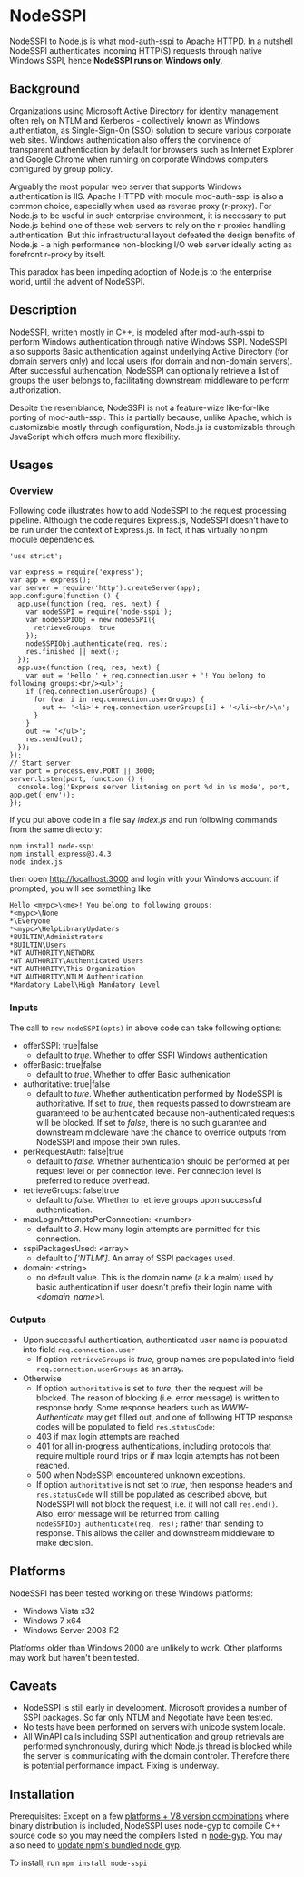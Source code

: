 NodeSSPI
========

NodeSSPI to Node.js is what [mod-auth-sspi](https://code.google.com/p/mod-auth-sspi/) to Apache HTTPD. In a nutshell NodeSSPI authenticates incoming HTTP(S) requests through native Windows SSPI, hence **NodeSSPI runs on Windows only**.

## Background
Organizations using Microsoft Active Directory for identity management often rely on NTLM and Kerberos - collectively known as Windows authentiaton, as Single-Sign-On (SSO) solution to secure various corporate web sites. Windows authentication also offers the convinence of transparent authentication by default for browsers such as Internet Explorer and Google Chrome when running on corporate Windows computers configured by group policy.

Arguably the most popular web server that supports Windows authentication is IIS. Apache HTTPD with module mod-auth-sspi is also a common choice, especially when used as reverse proxy (r-proxy). For Node.js to be useful in such enterprise environment, it is necessary to put Node.js behind one of these web servers to rely on the r-proxies handling authentication. But this infrastructural layout defeated the design benefits of Node.js - a high performance non-blocking I/O web server ideally acting as forefront r-proxy by itself.

This paradox has been impeding adoption of Node.js to the enterprise world, until the advent of NodeSSPI.

## Description

NodeSSPI, written mostly in C++, is modeled after mod-auth-sspi to perform Windows authentication through native Windows SSPI. NodeSSPI also supports Basic authentication against underlying Active Directory (for domain servers only) and local users (for domain and non-domain servers). After successful authencation, NodeSSPI can optionally retrieve a list of groups the user belongs to, facilitating downstream middleware to perform authorization.

Despite the resemblance, NodeSSPI is not a feature-wize like-for-like porting of mod-auth-sspi. This is partially because, unlike Apache, which is customizable mostly through configuration, Node.js is customizable through JavaScript which offers much more flexibility.

## Usages
### Overview
Following code illustrates how to add NodeSSPI to the request processing pipeline. Although the code requires Express.js, NodeSSPI doesn't have to be run under the context of Express.js. In fact, it has virtually no npm module dependencies.

```
'use strict';

var express = require('express');
var app = express();
var server = require('http').createServer(app);
app.configure(function () {
  app.use(function (req, res, next) {
    var nodeSSPI = require('node-sspi');
    var nodeSSPIObj = new nodeSSPI({
      retrieveGroups: true
    });
    nodeSSPIObj.authenticate(req, res);
    res.finished || next();
  });
  app.use(function (req, res, next) {
    var out = 'Hello ' + req.connection.user + '! You belong to following groups:<br/><ul>';
    if (req.connection.userGroups) {
      for (var i in req.connection.userGroups) {
        out += '<li>'+ req.connection.userGroups[i] + '</li><br/>\n';
      }
    }
    out += '</ul>';
    res.send(out);
  });
});
// Start server
var port = process.env.PORT || 3000;
server.listen(port, function () {
  console.log('Express server listening on port %d in %s mode', port, app.get('env'));
});
```
If you put above code in a file say *index.js* and run following commands from the same directory:
```
npm install node-sspi
npm install express@3.4.3
node index.js
```
then open [http://localhost:3000](http://localhost:3000) and login with your Windows account if prompted, you will see something like
```
Hello <mypc>\<me>! You belong to following groups:
*<mypc>\None
*\Everyone
*<mypc>\HelpLibraryUpdaters
*BUILTIN\Administrators
*BUILTIN\Users
*NT AUTHORITY\NETWORK
*NT AUTHORITY\Authenticated Users
*NT AUTHORITY\This Organization
*NT AUTHORITY\NTLM Authentication
*Mandatory Label\High Mandatory Level

```

### Inputs

The call to `new nodeSSPI(opts)` in above code can take following options:
  * offerSSPI: true|false 
      - default to *true*. Whether to offer SSPI Windows authentication
  * offerBasic: true|false 
      - default to *true*. Whether to offer Basic authenication
  * authoritative: true|false 
      -  default to *ture*. Whether authentication performed by NodeSSPI is authoritative. If set to *true*, then requests passed to downstream are guaranteed to be authenticated because non-authenticated requests will be blocked. If set to *false*, there is no such guarantee and downstream middleware have the chance to override outputs from NodeSSPI and impose their own rules.
  * perRequestAuth: false|true 
      - default to *false*. Whether authentication should be performed at per request level or per connection level. Per connection level is preferred to reduce overhead.
  * retrieveGroups: false|true 
      - default to *false*. Whether to retrieve groups upon successful authentication. 
  * maxLoginAttemptsPerConnection: &lt;number&gt;
      - default to *3*. How many login attempts are permitted for this connection.
  * sspiPackagesUsed: &lt;array&gt;
      - default to *['NTLM']*. An array of SSPI packages used.
  * domain: &lt;string&gt;
      - no default value. This is the domain name (a.k.a realm) used by basic authentication if user doesn't prefix their login name with *&lt;domain_name&gt;\\*. 

### Outputs
  * Upon successful authentication, authenticated user name is populated into field `req.connection.user` 
    *   If option `retrieveGroups` is *true*, group names are populated into field `req.connection.userGroups` as an array.
  * Otherwise
    *   If option `authoritative` is set to *ture*, then the request will be blocked. The reason of blocking (i.e. error message) is written to response body. Some response headers such as *WWW-Authenticate* may get filled out, and one of following HTTP response codes will be populated to field `res.statusCode`:
      *   403 if max login attempts are reached
      *   401 for all in-progress authentications, including protocols that require multiple round trips or if max login attempts has not been reached.
      *   500 when NodeSSPI encountered unknown exceptions.
    *  If option `authoritative` is not set to *true*, then response headers and `res.statusCode` will still be populated as described above, but NodeSSPI will not block the request, i.e. it will not call `res.end()`. Also, error message will be returned from calling `nodeSSPIObj.authenticate(req, res);` rather than sending to response. This allows the caller and downstream middleware to make decision.

## Platforms
NodeSSPI has been tested working on these Windows platforms:
  * Windows Vista x32
  * Windows 7 x64
  * Windows Server 2008 R2

Platforms older than Windows 2000 are unlikely to work. Other platforms may work but haven't been tested.

## Caveats
  * NodeSSPI is still early in development. Microsoft provides a number of SSPI [packages](http://msdn.microsoft.com/en-us/library/windows/desktop/aa380502(v=vs.85).aspx). So far only NTLM and Negotiate have been tested.
  * No tests have been performed on servers with unicode system locale.
  * All WinAPI calls including SSPI authentication and group retrievals are performed synchronously, during which Node.js thread is blocked while the server is communicating with the domain controler. Therefore there is potential performance impact. Fixing is underway.

## Installation
Prerequisites: Except on a few [ platforms + V8 version combinations](https://github.com/abbr/NodeSSPI-bin) where binary distribution is included, NodeSSPI uses node-gyp to compile C++ source code so you may need the compilers listed in [node-gyp](https://github.com/TooTallNate/node-gyp). You may also need to [update npm's bundled node gyp](https://github.com/TooTallNate/node-gyp/wiki/Updating-npm's-bundled-node-gyp).

To install, run 
```npm install node-sspi```

